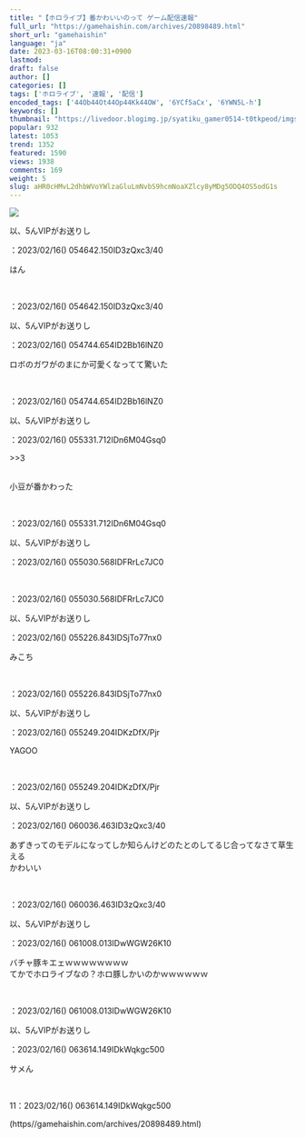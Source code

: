 ```yaml
---
title: "【ホロライブ】番かわいいのって ゲーム配信速報"
full_url: "https://gamehaishin.com/archives/20898489.html"
short_url: "gamehaishin"
language: "ja"
date: 2023-03-16T08:00:31+0900
lastmod: 
draft: false
author: []
categories: []
tags: ['ホロライブ', '速報', '配信']
encoded_tags: ['44Ob44Ot44Op44Kk44OW', '6YCf5aCx', '6YWN5L-h']
keywords: []
thumbnail: "https://livedoor.blogimg.jp/syatiku_gamer0514-t0tkpeod/imgs/e/9/e9ef9ca4.jpg"
popular: 932
latest: 1053
trend: 1352
featured: 1590
views: 1938
comments: 169
weight: 5
slug: aHR0cHMvL2dhbWVoYWlzaGluLmNvbS9hcmNoaXZlcy8yMDg5ODQ4OS5odG1s
---
```


![](https://livedoor.blogimg.jp/syatiku_gamer0514-t0tkpeod/imgs/e/9/e9ef9ca4.jpg)

<div><p id='resuname2'>以、5んVIPがお送りし </p>：2023/02/16() 054642.150ID3zQxc3/40<p id='surebody2' class='surebody_3zQxc340' name='surebodymain'> はん </p><br><p>：2023/02/16() 054642.150ID3zQxc3/40</p><p id='resuname3'>以、5んVIPがお送りし </p>：2023/02/16() 054744.654ID2Bb16lNZ0<p id='surebody3' class='surebody_2Bb16lNZ0' name='surebodymain'> ロボのガワがのまにか可愛くなってて驚いた </p><br><p>：2023/02/16() 054744.654ID2Bb16lNZ0</p><p id='resuname7'>以、5んVIPがお送りし </p>：2023/02/16() 055331.712IDn6M04Gsq0<p id='surebody7' class='surebody_n6M04Gsq0' name='surebodymain'> <p>>>3</p> <br> 小豆が番かわった </p><br><p>：2023/02/16() 055331.712IDn6M04Gsq0</p><p id='resuname4'>以、5んVIPがお送りし </p>：2023/02/16() 055030.568IDFRrLc7JC0<p id='surebody4' class='surebody_FRrLc7JC0' name='surebodymain'> </p><br><p>：2023/02/16() 055030.568IDFRrLc7JC0</p><p id='resuname5'>以、5んVIPがお送りし </p>：2023/02/16() 055226.843IDSjTo77nx0<p id='surebody5' class='surebody_SjTo77nx0' name='surebodymain'> みこち </p><br><p>：2023/02/16() 055226.843IDSjTo77nx0</p><p id='resuname6'>以、5んVIPがお送りし </p>：2023/02/16() 055249.204IDKzDfX/Pjr<p id='surebody6' class='surebody_KzDfXPjr' name='surebodymain'> YAGOO </p><br><p>：2023/02/16() 055249.204IDKzDfX/Pjr</p><p id='resuname8'>以、5んVIPがお送りし </p>：2023/02/16() 060036.463ID3zQxc3/40<p id='surebody8' class='surebody_3zQxc340' name='surebodymain'> あずきってのモデルになってしか知らんけどのたとのしてるじ合ってなさて草生える <br> かわいい </p><br><p>：2023/02/16() 060036.463ID3zQxc3/40</p><p id='resuname9'>以、5んVIPがお送りし </p>：2023/02/16() 061008.013IDwWGW26K10<p id='surebody9' class='surebody_wWGW26K10' name='surebodymain'> バチャ豚キエェｗｗｗｗｗｗｗｗ <br> てかでホロライブなの？ホロ豚しかいのかｗｗｗｗｗｗ </p><br><p>：2023/02/16() 061008.013IDwWGW26K10</p><p id='resuname11'>以、5んVIPがお送りし </p>：2023/02/16() 063614.149IDkWqkgc500<p id='surebody11' class='surebody_kWqkgc500' name='surebodymain'> サメん </p><br><p>11：2023/02/16() 063614.149IDkWqkgc500</p></div>

(https//gamehaishin.com/archives/20898489.html)
